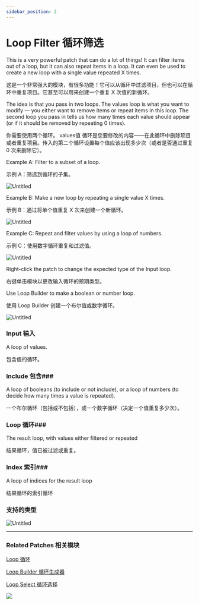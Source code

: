 ```yaml
---
sidebar_position: 2
---
```


# Loop Filter 循环筛选

This is a very powerful patch that can do a lot of things! It can filter items out of a loop, but it can also repeat items in a loop. It can even be used to create a new loop with a single value repeated X times.

这是一个非常强大的模块，有很多功能！它可以从循环中过滤项目，但也可以在循环中重复项目。它甚至可以用来创建一个重复 X 次值的新循环。

The idea is that you pass in two loops. The values loop is what you want to modify — you either want to remove items or repeat items in this loop. The second loop you pass in tells us how many times each value should appear (or if it should be removed by repeating 0 times).

你需要使用两个循环。 values值 循环是您要修改的内容——在此循环中删除项目或者重复项目。传入的第二个循环设置每个值应该出现多少次（或者是否通过重复 0 次来删除它）。

Example A: Filter to a subset of a loop.

示例 A：筛选到循环的子集。

![Untitled](https://s3.us-west-2.amazonaws.com/secure.notion-static.com/2b81ccc1-54b8-4605-8df1-7af1b46132f3/Untitled.png?X-Amz-Algorithm=AWS4-HMAC-SHA256&X-Amz-Content-Sha256=UNSIGNED-PAYLOAD&X-Amz-Credential=AKIAT73L2G45EIPT3X45%2F20220602%2Fus-west-2%2Fs3%2Faws4_request&X-Amz-Date=20220602T172916Z&X-Amz-Expires=86400&X-Amz-Signature=c12861778c4cf9c7f7b74c222b660fbccddfc4f59fa6da1d7d228366d09e9222&X-Amz-SignedHeaders=host&response-content-disposition=filename%20%3D%22Untitled.png%22&x-id=GetObject)

Example B: Make a new loop by repeating a single value X times.

示例 B：通过将单个值重复 X 次来创建一个新循环。

![Untitled](https://s3.us-west-2.amazonaws.com/secure.notion-static.com/01be880f-d168-42c6-8708-55d688b49d67/Untitled.png?X-Amz-Algorithm=AWS4-HMAC-SHA256&X-Amz-Content-Sha256=UNSIGNED-PAYLOAD&X-Amz-Credential=AKIAT73L2G45EIPT3X45%2F20220602%2Fus-west-2%2Fs3%2Faws4_request&X-Amz-Date=20220602T172926Z&X-Amz-Expires=86400&X-Amz-Signature=5b3c0c4ecfa5ca3537058a5875a04fe05ae10b7cb8c51c6663503dcd389a6b7f&X-Amz-SignedHeaders=host&response-content-disposition=filename%20%3D%22Untitled.png%22&x-id=GetObject)

Example C: Repeat and filter values by using a loop of numbers.

示例 C：使用数字循环重复和过滤值。

![Untitled](https://s3.us-west-2.amazonaws.com/secure.notion-static.com/fe15e1d5-5829-48a4-83b8-cd2353b47986/Untitled.png?X-Amz-Algorithm=AWS4-HMAC-SHA256&X-Amz-Content-Sha256=UNSIGNED-PAYLOAD&X-Amz-Credential=AKIAT73L2G45EIPT3X45%2F20220602%2Fus-west-2%2Fs3%2Faws4_request&X-Amz-Date=20220602T172935Z&X-Amz-Expires=86400&X-Amz-Signature=3affbc2622dbe05d7f35af33a5c94b2ea31556cbc1df7dceccca354b4dd44cc9&X-Amz-SignedHeaders=host&response-content-disposition=filename%20%3D%22Untitled.png%22&x-id=GetObject)

Right-click the patch to change the expected type of the Input loop.

右键单击模块以更改输入循环的预期类型。

Use Loop Builder to make a boolean or number loop.

使用 Loop Builder 创建一个布尔值或数字循环。

![Untitled](https://s3.us-west-2.amazonaws.com/secure.notion-static.com/ece207c0-76ae-4478-ba9a-e2799faaa79d/Untitled.png?X-Amz-Algorithm=AWS4-HMAC-SHA256&X-Amz-Content-Sha256=UNSIGNED-PAYLOAD&X-Amz-Credential=AKIAT73L2G45EIPT3X45%2F20220602%2Fus-west-2%2Fs3%2Faws4_request&X-Amz-Date=20220602T172946Z&X-Amz-Expires=86400&X-Amz-Signature=b496a13206942b0534fe9b1d833d1ac20e841c10a827e063103ca0377b6a42e4&X-Amz-SignedHeaders=host&response-content-disposition=filename%20%3D%22Untitled.png%22&x-id=GetObject)

### Input 输入

A loop of values.

包含值的循环。

### Include 包含### 

A loop of booleans (to include or not include), or a loop of numbers (to decide how many times a value is repeated).

一个布尔循环（包括或不包括），或一个数字循环（决定一个值重复多少次）。

### Loop 循环### 

The result loop, with values either filtered or repeated

结果循环，值已被过滤或重复。

### Index 索引### 

A loop of indices for the result loop

结果循环的索引循环

### 支持的类型

![Untitled](https://s3.us-west-2.amazonaws.com/secure.notion-static.com/c81df63d-45fa-4b22-9d3e-49a293f5c1cb/Untitled.png?X-Amz-Algorithm=AWS4-HMAC-SHA256&X-Amz-Content-Sha256=UNSIGNED-PAYLOAD&X-Amz-Credential=AKIAT73L2G45EIPT3X45%2F20220602%2Fus-west-2%2Fs3%2Faws4_request&X-Amz-Date=20220602T172956Z&X-Amz-Expires=86400&X-Amz-Signature=c7d06b8b283e7efeb0fb5461ecdaa09a042786258ce19581d9aebfa57f4075b7&X-Amz-SignedHeaders=host&response-content-disposition=filename%20%3D%22Untitled.png%22&x-id=GetObject)

------

### Related Patches 相关模块

[Loop 循环](https://www.notion.so/Loop-6cc974bf77e84e7aaf7836927011540b)

[Loop Builder 循环生成器](https://www.notion.so/Loop-Builder-64d346e189494fa9b48050aac8eb8eff)

[Loop Select 循环选择](https://www.notion.so/Loop-Select-bb035c1f66a9408da5d038084f713378)

![](https://s3.us-west-2.amazonaws.com/secure.notion-static.com/91ca4083-f65d-4d4f-9476-113330085dd2/Untitled.png?X-Amz-Algorithm=AWS4-HMAC-SHA256&X-Amz-Content-Sha256=UNSIGNED-PAYLOAD&X-Amz-Credential=AKIAT73L2G45EIPT3X45%2F20220602%2Fus-west-2%2Fs3%2Faws4_request&X-Amz-Date=20220602T173004Z&X-Amz-Expires=86400&X-Amz-Signature=c308b0657ec182c6947bfc241745b4b5eff850e03c2415249fc79b39809f372c&X-Amz-SignedHeaders=host&response-content-disposition=filename%20%3D%22Untitled.png%22&x-id=GetObject)
